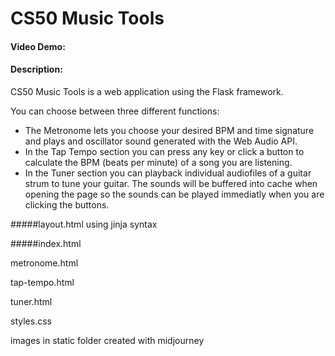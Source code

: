 # CS50 Music Tools
#### Video Demo:  <URL HERE>
#### Description:
CS50 Music Tools is a web application using the Flask framework.

You can choose between three different functions:
- The Metronome lets you choose your desired BPM and time signature and plays and oscillator sound generated with the Web Audio API.
- In the Tap Tempo section you can press any key or click a button to calculate the BPM (beats per minute) of a song you are listening.
- In the Tuner section you can playback individual audiofiles of a guitar strum to tune your guitar. The sounds will be buffered into cache when opening the page so the sounds can be played immediatly when you are clicking the buttons.

#####layout.html
using jinja syntax

#####index.html

metronome.html

tap-tempo.html

tuner.html

styles.css

images in static folder
created with midjourney
